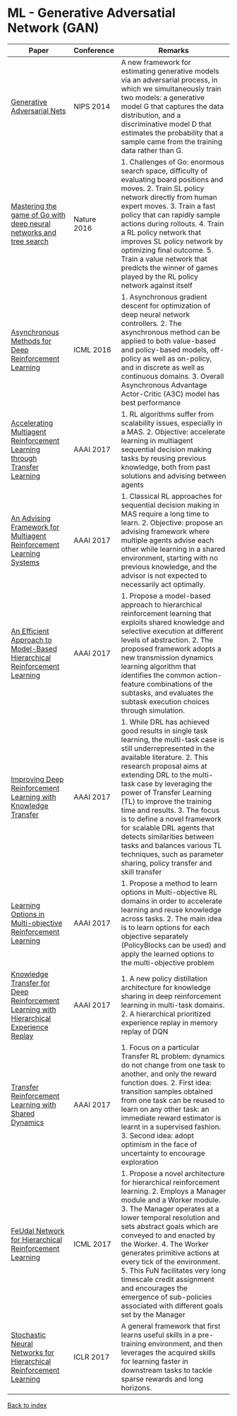 # ML - Generative Adversatial Network (GAN)
|Paper|Conference|Remarks
|--|--|--|
|[Generative Adversarial Nets](https://papers.nips.cc/paper/5423-generative-adversarial-nets.pdf)|NIPS 2014|A new framework for estimating generative models via an adversarial process, in which we simultaneously train two models: a generative model G that captures the data distribution, and a discriminative model D that estimates the probability that a sample came from the training data rather than G.|
|[Mastering the game of Go with deep neural networks and tree search](https://deepmind.com/documents/119/agz_unformatted_nature.pdf)|Nature 2016| 1. Challenges of Go: enormous search space, difficulty of evaluating board positions and moves. 2. Train SL policy network directly from human expert moves. 3. Train a fast policy that can rapidly sample actions during rollouts. 4. Train a RL policy network that improves SL policy network by optimizing final outcome. 5. Train a value network that predicts the winner of games played by the RL policy network against itself|
|[Asynchronous Methods for Deep Reinforcement Learning](https://arxiv.org/pdf/1602.01783)|ICML 2016| 1.  Asynchronous gradient descent for optimization of deep neural network controllers. 2. The asynchronous method can be applied to both value-based and policy-based models, off-policy as well as on-policy, and in discrete as well as continuous domains. 3. Overall Asynchronous Advantage Actor-Critic (A3C) model has best performance|
|[Accelerating Multiagent Reinforcement Learning through Transfer Learning](https://www.aaai.org/ocs/index.php/AAAI/AAAI17/paper/download/14217/14005)|AAAI 2017| 1. RL algorithms suffer from scalability issues, especially in a MAS. 2. Objective: accelerate learning in multiagent sequential decision making tasks by reusing previous knowledge, both from past solutions and advising between agents|
|[An Advising Framework for Multiagent Reinforcement Learning Systems](https://aaai.org/ocs/index.php/AAAI/AAAI17/paper/view/14413)|AAAI 2017|1. Classical RL approaches for sequential decision making in MAS require a long time to learn. 2. Objective: propose an advising framework where multiple agents advise each other while learning in a shared environment, starting with no previous knowledge, and the advisor is not expected to necessarily act optimally.|
|[An Efficient Approach to Model-Based Hierarchical Reinforcement Learning](https://aaai.org/ocs/index.php/AAAI/AAAI17/paper/download/14771/14160)|AAAI 2017| 1. Propose a model-based approach to hierarchical reinforcement learning that exploits shared knowledge and selective execution at different levels of abstraction. 2. The proposed framework adopts a new transmission dynamics learning algorithm that identifies the common action-feature combinations of the subtasks, and evaluates the subtask execution choices through simulation.|
|[Improving Deep Reinforcement Learning with Knowledge Transfer](http://www.cowhi.org/docs/2017-02-04_AAAI_2017_DC_Slides.pdf)|AAAI 2017| 1. While DRL has achieved good results in single task learning, the multi-task case is still underrepresented in the available literature. 2. This research proposal aims at extending DRL to the multi-task case by leveraging the power of Transfer Learning (TL) to improve the training time and results. 3. The focus is to define a novel framework for scalable DRL agents that detects similarities between tasks and balances various TL techniques, such as parameter sharing, policy transfer and skill transfer|
|[Learning Options in Multi-objective Reinforcement Learning](https://www.aaai.org/ocs/index.php/AAAI/AAAI17/paper/download/14727/14148)|AAAI 2017| 1. Propose a method to learn options in Multi-objective RL domains in order to accelerate learning and reuse knowledge across tasks. 2. The main idea is to learn options for each objective separately (PolicyBlocks can be used) and apply the learned options to the multi-objective problem|
|[Knowledge Transfer for Deep Reinforcement Learning with Hierarchical Experience Replay](http://www.aaai.org/Conferences/AAAI/2017/PreliminaryPapers/11-YinH-14478.pdf)|AAAI 2017| 1. A new policy distillation architecture for knowledge sharing in deep reinforcement learning in multi-task domains. 2. A hierarchical prioritized experience replay in memory replay of DQN|
|[Transfer Reinforcement Learning with Shared Dynamics](https://aaai.org/ocs/index.php/AAAI/AAAI17/paper/download/14315/14386)|AAAI 2017| 1. Focus on a particular Transfer RL problem: dynamics do not change from one task to another, and only the reward function does. 2. First idea: transition samples obtained from one task can be reused to learn on any other task: an immediate reward estimator is learnt in a supervised fashion. 3. Second idea: adopt optimism in the face of uncertainty to encourage exploration|
|[FeUdal Network for Hierarchical Reinforcement Learning](https://arxiv.org/abs/1703.01161)|ICML 2017| 1. Propose a novel architecture for hierarchical reinforcement learning. 2. Employs a Manager module and a Worker module. 3. The Manager operates at a lower temporal resolution and sets abstract goals which are conveyed to and enacted by the Worker. 4. The Worker generates primitive actions at every tick of the environment. 5. This FuN facilitates very long timescale credit assignment and encourages the emergence of sub-policies associated with different goals set by the Manager|
|[Stochastic Neural Networks for Hierarchical Reinforcement Learning](https://arxiv.org/abs/1704.03012)|ICLR 2017| A general framework that first learns useful skills in a pre-training environment, and then leverages the acquired skills for learning faster in downstream tasks to tackle sparse rewards and long horizons.|

[Back to index](../README.md)
<!--stackedit_data:
eyJoaXN0b3J5IjpbLTEwMjk2Njc0NzFdfQ==
-->